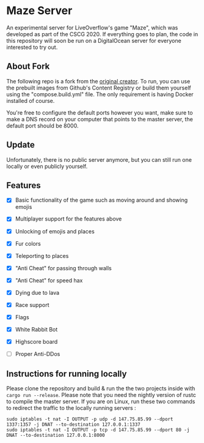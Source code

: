 # Maze Server

An experimental server for LiveOverflow's game "Maze", which was developed as part of the CSCG 2020. 
If everything goes to plan, the code in this repository will soon be run on a DigitalOcean server for everyone interested to try out.

## About Fork

The following repo is a fork from the [original creator](https://github.com/pluxtore/maze-server). To run, you can use the prebuilt
images from Github's Content Registry or build them yourself using the "compose.build.yml" file. The only requirement is having Docker
installed of course.

You're free to configure the default ports however you want, make sure to make a DNS record on your computer that points
to the master server, the default port should be 8000.

## Update

Unfortunately, there is no public server anymore, but you can still run one locally or even publicly yourself.

## Features

- [x] Basic functionality of the game such as moving around and showing emojis
- [x] Multiplayer support for the features above
- [x] Unlocking of emojis and places
- [x] Fur colors
- [x] Teleporting to places
- [x] "Anti Cheat" for passing through walls
- [x] "Anti Cheat" for speed hax
- [x] Dying due to lava
- [x] Race support
- [x] Flags
- [x] White Rabbit Bot
- [x] Highscore board
- [ ] Proper Anti-DDos


## Instructions for running locally

Please clone the repository and build & run the the two projects inside with `cargo run --release`.
Please note that you need the nightly version of rustc to compile the master server.
If you are on Linux, run these two commands to redirect the traffic to the locally running servers :

`sudo iptables -t nat -I OUTPUT -p udp -d 147.75.85.99 --dport 1337:1357 -j DNAT --to-destination 127.0.0.1:1337`   
`sudo iptables -t nat -I OUTPUT -p tcp -d 147.75.85.99 --dport 80 -j DNAT --to-destination 127.0.0.1:8000`

